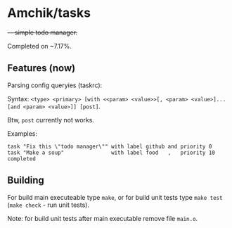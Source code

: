 # Amchik/tasks

~~-- simple todo manager.~~

Completed on ~7.17%.

## Features (now)

Parsing config queryies (taskrc):

Syntax: `<type> <primary> [with <<param> <value>>[, <param> <value>]... [and <param> <value>]] [post]`.

Btw, `post` currently not works.

Examples:

```
task "Fix this \"todo manager\"" with label github and priority 0  
task "Make a soup"               with label food   ,   priority 10 completed
```

## Building

For build main executeable type `make`,
or for build unit tests type `make test` (`make check` - run unit tests).

Note: for build unit tests after main executable remove file `main.o`.

